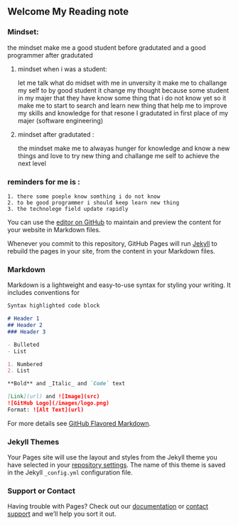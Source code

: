 ## Welcome My Reading note

### Mindset:
 the mindset make me a good student before gradutated and a good programmer after gradutated 
1. mindset when i was a student:

    let me talk what do midset with me in unversity it make me to challange my self to by good student it change my thought because some student in my majer that they have know     some thing that i do not know yet so it make me to start to search and learn new thing that help me to improve my skills and knowledge for that resone I gradutated in first     place of my majer (software engineering) 

2. mindset after gradutated :

    the mindset make me to alwayas hunger for knowledge and know a new things and love to try new thing and challange me self to achieve the next level 


### reminders for me is :
    1. there some poeple know somthing i do not know 
    2. to be good programmer i should keep learn new thing 
    3. the technolege field update rapidly 
    

You can use the [editor on GitHub](https://github.com/semo4/reading-notes/edit/main/README.md) to maintain and preview the content for your website in Markdown files.

Whenever you commit to this repository, GitHub Pages will run [Jekyll](https://jekyllrb.com/) to rebuild the pages in your site, from the content in your Markdown files.

### Markdown

Markdown is a lightweight and easy-to-use syntax for styling your writing. It includes conventions for

```markdown
Syntax highlighted code block

# Header 1
## Header 2
### Header 3

- Bulleted
- List

1. Numbered
2. List

**Bold** and _Italic_ and `Code` text

[Link](url) and ![Image](src)
![GitHub Logo](/images/logo.png)
Format: ![Alt Text](url)
```

For more details see [GitHub Flavored Markdown](https://guides.github.com/features/mastering-markdown/).

### Jekyll Themes

Your Pages site will use the layout and styles from the Jekyll theme you have selected in your [repository settings](https://github.com/semo4/reading-notes/settings). The name of this theme is saved in the Jekyll `_config.yml` configuration file.

### Support or Contact

Having trouble with Pages? Check out our [documentation](https://docs.github.com/categories/github-pages-basics/) or [contact support](https://github.com/contact) and we’ll help you sort it out.
